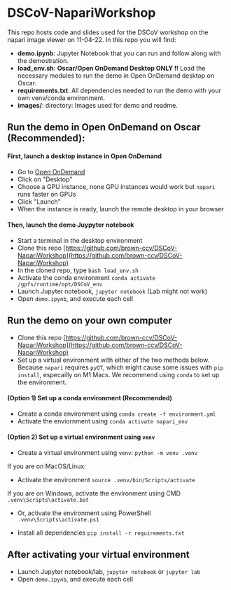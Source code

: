 # DSCoV-NapariWorkshop

This repo hosts code and slides used for the DSCoV workshop on the napari image viewer on 11-04-22. In this repo you will find:

* **demo.ipynb**: Jupyter Notebook that you can run and follow along with the demostration.
* **load_env.sh**: **Oscar/Open OnDemand Desktop ONLY !!** Load the necessary modules to run the demo in Open OnDemand desktop on Oscar.
* **requirements.txt**: All dependencies needed to run the demo with your own venv/conda environment.
* **images/**: directory: Images used for demo and readme.

## Run the demo in Open OnDemand on Oscar (Recommended):

#### First, launch a desktop instance in Open OnDemand

* Go to [Open OnDemand](https://ood.ccv.brown.edu) 
* Click on "Desktop"
* Choose a GPU instance, none GPU instances would work but `napari` runs faster on GPUs
* Click "Launch"
* When the instance is ready, launch the remote desktop in your browser

#### Then, launch the demo Juypyter notebook

* Start a terminal in the desktop environment
* Clone this repo [https://github.com/brown-ccv/DSCoV-NapariWorkshop](https://github.com/brown-ccv/DSCoV-NapariWorkshop)
* In the cloned repo, type `bash load_env.sh`
* Activate the conda environment `conda activate /gpfs/runtime/opt/DSCoV_env`
* Launch Jupyter notebook, `jupyter notebook` (Lab might not work)
* Open `demo.ipynb`, and execute each cell

## Run the demo on your own computer

* Clone this repo [https://github.com/brown-ccv/DSCoV-NapariWorkshop](https://github.com/brown-ccv/DSCoV-NapariWorkshop)
* Set up a virtual environment with either of the two methods below. Because `napari` requires `pyQT`, which might cause some issues with `pip install`, especailly on M1 Macs. We recommend using `conda` to set up the environment.

#### (Option 1) Set up a conda environment (Recommended)

* Create a conda environment using `conda create -f environment.yml`
* Activate the enviornment using `conda activate napari_env`

#### (Option 2) Set up a virtual environment using `venv`

* Create a virtual environment using `venv`: `python -m venv .venv`

If you are on MacOS/Linux:
* Activate the environment `source .venv/bin/Scripts/activate`

If you are on Windows, activate the environment using CMD `.venv\Scripts\activate.bat`
* Or, activate the environment using PowerShell `.venv\Scripts\activate.ps1`

* Install all dependencies `pip install -r requirements.txt`

## After activating your virtual environment

* Launch Jupyter notebook/lab, `jupyter notebook` or `jupyter lab`
* Open `demo.ipynb`, and execute each cell

